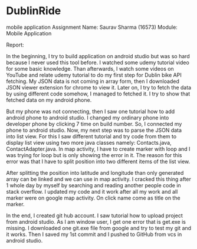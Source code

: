 # DublinRide
mobile application Assignment
Name: Saurav Sharma (16573) 
Module: Mobile Application

Report:

In the beginning, I try to build application on android studio but was so hard because I never used this tool before. I watched some udemy tutorial video for some basic knowledge. Than afterwards, I watch some videos on YouTube and relate udemy tutorial to do my first step for Dublin bike API fetching. My JSON data is not coming in array form, then I downloaded JSON viewer extension for chrome to view it. Later on, I try to fetch the data by using different code somehow, I managed to fetched it. I try to show that fetched data on my android phone. 

But my phone was not connecting, then I saw one tutorial how to add android phone to android studio. I changed my ordinary phone into developer phone by clicking 7 time on build number. So, I connected my phone to android studio. Now, my next step was to parse the JSON data into list view. For this I saw different tutorial and try code from them to display list view using two more java classes namely: Contacts.java, ContactAdapter.java. In map activity, I have to create marker with loop and I was trying for loop but is only showing the error in it. The reason for this error was that I have to split position into two different items of the list view. 

After splitting the position into latitude and longitude than only generated array can be linked and we can use in map activity. I cracked this thing after 1 whole day by myself by searching and reading another people code in stack overflow. I updated my code and it work after all my work and all marker were on google map activity. On click name come as title on the marker.

In the end, I created git hub account. I saw tutorial how to upload project from android studio. As I am window user, I get one error that is get.exe is missing. I downloaded one git.exe file from google and try to test my git and it works. Then I saved my 1st commit and I pushed to GitHub from vcs in android studio.

